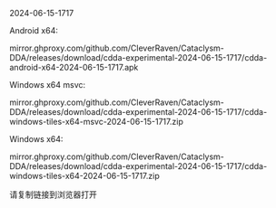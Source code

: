 2024-06-15-1717

Android x64:

mirror.ghproxy.com/github.com/CleverRaven/Cataclysm-DDA/releases/download/cdda-experimental-2024-06-15-1717/cdda-android-x64-2024-06-15-1717.apk

Windows x64 msvc:

mirror.ghproxy.com/github.com/CleverRaven/Cataclysm-DDA/releases/download/cdda-experimental-2024-06-15-1717/cdda-windows-tiles-x64-msvc-2024-06-15-1717.zip

Windows x64:

mirror.ghproxy.com/github.com/CleverRaven/Cataclysm-DDA/releases/download/cdda-experimental-2024-06-15-1717/cdda-windows-tiles-x64-2024-06-15-1717.zip

请复制链接到浏览器打开

